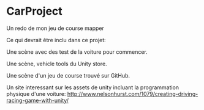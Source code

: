 # CarProject
Un redo de mon jeu de course mapper

Ce qui devrait être inclu dans ce projet:

Une scène avec des test de la voiture pour commencer.

Une scène, vehicle tools du Unity store.

Une scène d'un jeu de course trouvé sur GitHub.

Un site interessant sur les assets de unity incluant la programmation physique d'une voiture: http://www.nelsonhurst.com/1079/creating-driving-racing-game-with-unity/

